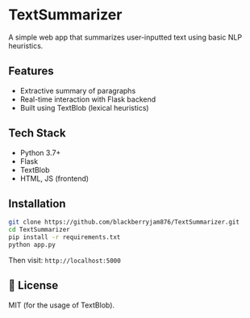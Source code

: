 # TextSummarizer

A simple web app that summarizes user-inputted text using basic NLP heuristics.

## Features
- Extractive summary of paragraphs
- Real-time interaction with Flask backend
- Built using TextBlob (lexical heuristics)

## Tech Stack
- Python 3.7+
- Flask
- TextBlob
- HTML, JS (frontend)

## Installation

```bash
git clone https://github.com/blackberryjam876/TextSummarizer.git
cd TextSummarizer
pip install -r requirements.txt
python app.py
```

Then visit: `http://localhost:5000`

## 📄 License
MIT (for the usage of TextBlob).
